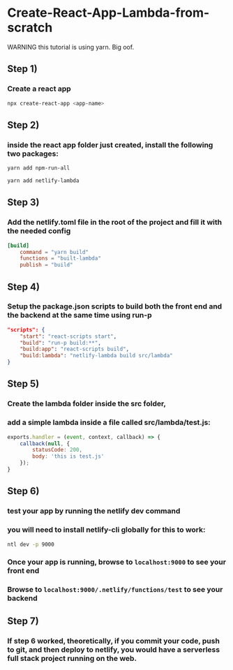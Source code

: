 
# Create-React-App-Lambda-from-scratch
WARNING this tutorial is using yarn. Big oof.
## Step 1)
### Create a react app
```bash
npx create-react-app <app-name>
```
## Step 2)
### inside the react app folder just created, install the following two packages:
```bash
yarn add npm-run-all
```
```bash
yarn add netlify-lambda
```
## Step 3)
### Add the netlify.toml file in the root of the project and fill it with the needed config
```toml
[build]
    command = "yarn build"
    functions = "built-lambda"
    publish = "build"
```
## Step 4)
### Setup the package.json scripts to build both the front end and the backend at the same time using run-p
```json
"scripts": {
    "start": "react-scripts start",
    "build": "run-p build:**",
    "build:app": "react-scripts build",
    "build:lambda": "netlify-lambda build src/lambda"
}
```
## Step 5)
### Create the lambda folder inside the src folder,
### add a simple lambda inside a file called src/lambda/test.js:
```javascript
exports.handler = (event, context, callback) => {
    callback(null, {
        statusCode: 200,
        body: 'this is test.js'
    });
}
```
## Step 6)
### test your app by running the netlify dev command
### you will need to install netlify-cli globally for this to work:
``` bash
ntl dev -p 9000
```
### Once your app is running, browse to ```localhost:9000``` to see your front end
### Browse to ```localhost:9000/.netlify/functions/test``` to see your backend
## Step 7)
### If step 6 worked, theoretically, if you commit your code, push to git, and then deploy to netlify, you would have a serverless full stack project running on the web.
